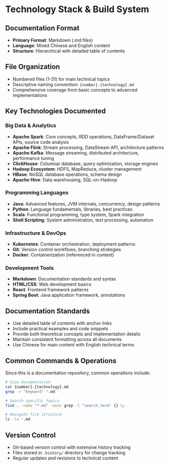 # Technology Stack & Build System

## Documentation Format
- **Primary Format**: Markdown (.md files)
- **Language**: Mixed Chinese and English content
- **Structure**: Hierarchical with detailed table of contents

## File Organization
- Numbered files (1-31) for main technical topics
- Descriptive naming convention: `{number}.{technology}.md`
- Comprehensive coverage from basic concepts to advanced implementations

## Key Technologies Documented

### Big Data & Analytics
- **Apache Spark**: Core concepts, RDD operations, DataFrame/Dataset APIs, source code analysis
- **Apache Flink**: Stream processing, DataStream API, architecture patterns
- **Apache Kafka**: Message streaming, distributed architecture, performance tuning
- **ClickHouse**: Columnar database, query optimization, storage engines
- **Hadoop Ecosystem**: HDFS, MapReduce, cluster management
- **HBase**: NoSQL database operations, schema design
- **Apache Hive**: Data warehousing, SQL-on-Hadoop

### Programming Languages
- **Java**: Advanced features, JVM internals, concurrency, design patterns
- **Python**: Language fundamentals, libraries, best practices
- **Scala**: Functional programming, type system, Spark integration
- **Shell Scripting**: System administration, text processing, automation

### Infrastructure & DevOps
- **Kubernetes**: Container orchestration, deployment patterns
- **Git**: Version control workflows, branching strategies
- **Docker**: Containerization (referenced in context)

### Development Tools
- **Markdown**: Documentation standards and syntax
- **HTML/CSS**: Web development basics
- **React**: Frontend framework patterns
- **Spring Boot**: Java application framework, annotations

## Documentation Standards
- Use detailed table of contents with anchor links
- Include practical examples and code snippets
- Provide both theoretical concepts and implementation details
- Maintain consistent formatting across all documents
- Use Chinese for main content with English technical terms

## Common Commands & Operations
Since this is a documentation repository, common operations include:

```bash
# View documentation
cat {number}.{technology}.md
grep -r "keyword" *.md

# Search specific topics
find . -name "*.md" -exec grep -l "search_term" {} \;

# Navigate file structure
ls -la *.md
```

## Version Control
- Git-based version control with extensive history tracking
- Files stored in `.history/` directory for change tracking
- Regular updates and revisions to technical content